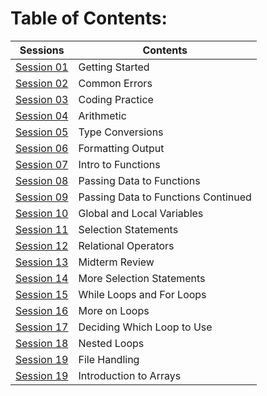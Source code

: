 # Table of Contents:

| Sessions | Contents |
| --- | --- |
| [Session 01](/Activities/Session%2001%20-%20Getting%20Started) | Getting Started |
| [Session 02](/Activities/Session%2002%20-%20Common%20Errors) | Common Errors |
| [Session 03](/Activities/Session%2003%20-%20Coding%20Practice) | Coding Practice |
| [Session 04](/Activities/Session%2004%20-%20Arithmetic) | Arithmetic |
| [Session 05](/Activities/Session%2005%20-%20Type%20conversion) | Type Conversions |
| [Session 06](/Activities/Session%2006%20-%20Formatting%20Output) | Formatting Output |
| [Session 07](/Activities/Session%2007%20-%20Intro%20to%20Functions) | Intro to Functions |
| [Session 08](/Activities/Session%2008%20-%20Passing%20Data%20to%20Functions) | Passing Data to Functions |
| [Session 09](/Activities/Session%2009%20-%20Passing%20Data%20to%20Functions%20Continued) | Passing Data to Functions Continued |
| [Session 10](/Activities/Session%2010%20-%20Global%20and%20Local) | Global and Local Variables |
| [Session 11](/Activities/Session%2011%20-%20Selection%20Statements) | Selection Statements |
| [Session 12](/Activities/Session%2012%20-%20Relational%20Operators) | Relational Operators |
| [Session 13](/Activities/Session%2013%20-%20Midterm%20Review) |	Midterm Review |
| [Session 14](/Activities/Session%2014%20-%20More%20Selection%20Statements) | More Selection Statements |
| [Session 15](/Activities/Session%2015%20-%20While%20Loops%20and%20For%20Loops) | While Loops and For Loops |
| [Session 16](/Activities/Session%2016%20-%20More%20on%20Loops) | More on Loops |
| [Session 17](/Activities/Session%2017%20-%20Deciding%20Which%20Loop%20to%20Use) | Deciding Which Loop to Use |  
| [Session 18](/Activities/Session%2018%20-%20Nested%20Loops)	| Nested Loops |
| [Session 19](/Activities/Session%2019%20-%20File%20Handling) | File Handling |
| [Session 19](/Activities/Session%2029%20-%20Intro%20to%20Arrays) | Introduction to Arrays |
